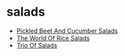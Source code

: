 # salads

 * [Pickled Beet And Cucumber Salads](index/p/pickled-beet-and-cucumber-salads-5409.json)
 * [The World Of Rice Salads](index/t/the-world-of-rice-salads.json)
 * [Trio Of Salads](index/t/trio-of-salads-1860.json)
